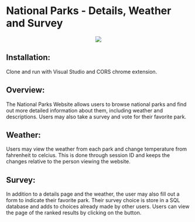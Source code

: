 # National Parks - Details, Weather and Survey

<p align="center"> <img src="https://github.com/RobMisener/National-Park-MVC/raw/master/ImagesForReadme/7ba05a915a41aee7431c9845045d561d.gif" /> </p>

## Installation:
Clone and run with Visual Studio and CORS chrome extension.

## Overview: 
The National Parks Website allows users to browse national parks and find out more detailed information about them, including weather and descriptions. Users may also take a survey and vote for their favorite park.

## Weather:
Users may view the weather from each park and change temperature from fahrenheit to celcius. This is done through session ID and keeps the changes relative to the person viewing the website.

## Survey:
In addition to a details page and the weather, the user may also fill out a form to indicate their favorite park. Their survey choice is store in a SQL database and adds to choices already made by other users. Users can view the page of the ranked results by clicking on the button.
